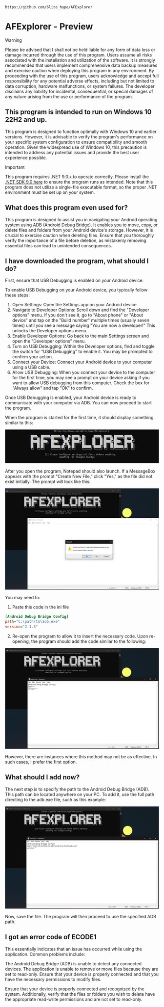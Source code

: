                                         https://github.com/6lite_hype/AFExplorer

# AFExplorer - Preview
> [!WARNING]
> Please be advised that I shall not be held liable for any form of data loss or damage incurred through the use of this program. Users assume all risks associated with the installation and utilization of the software. It is strongly recommended that users implement comprehensive data backup measures and exercise caution when deploying this program in any environment. By proceeding with the use of this program, users acknowledge and accept full responsibility for any potential adverse effects, including but not limited to data corruption, hardware malfunctions, or system failures. The developer disclaims any liability for incidental, consequential, or special damages of any nature arising from the use or performance of the program.

## This program is intended to run on Windows 10 22H2 and up.
This program is designed to function optimally with Windows 10 and earlier versions. However, it is advisable to verify the program's performance on your specific system configuration to ensure compatibility and smooth operation. Given the widespread use of Windows 10, this precaution is intended to address any potential issues and provide the best user experience possible.


> [!IMPORTANT]
> This program requires .NET 9.0.x to operate correctly. Please install the  [.NET SDK 9.0 here](https://dotnet.microsoft.com/en-us/download/dotnet/9.0) to ensure the program runs as intended. Note that this program does not utilize a single-file executable format, so the proper .NET environment must be set up on your system.

## What does this program even used for?
This program is designed to assist you in navigating your Android operating system using ADB (Android Debug Bridge). It enables you to move, copy, or delete files and folders from your Android device's storage. However, it is crucial to exercise caution when deleting files. Ensure that you thoroughly verify the importance of a file before deletion, as mistakenly removing essential files can lead to unintended consequences.

## I have downloaded the program, what should I do?
First, ensure that USB Debugging is enabled on your Android device.

To enable USB Debugging on your Android device, you typically follow these steps:

1. Open Settings: Open the Settings app on your Android device.
2. Navigate to Developer Options: Scroll down and find the "Developer options" menu. If you don't see it, go to "About phone" or "About device" and tap on the "Build number" multiple times (usually seven times) until you see a message saying "You are now a developer!" This unlocks the Developer options menu.
3. Enable Developer Options: Go back to the main Settings screen and open the "Developer options" menu.
4. Turn on USB Debugging: Within the Developer options, find and toggle the switch for "USB Debugging" to enable it. You may be prompted to confirm your action.
5. Connect your Device: Connect your Android device to your computer using a USB cable.
6. Allow USB Debugging: When you connect your device to the computer for the first time, you may see a prompt on your device asking if you want to allow USB debugging from this computer. Check the box for "Always allow" and tap "OK" to confirm.

Once USB Debugging is enabled, your Android device is ready to communicate with your computer via ADB. You can now proceed to start the program.

When the program is started for the first time, it should display something similar to this:

![](./assets/StartFirstTime.jpg)

After you open the program, Notepad should also launch. If a MessageBox appears with the prompt "Create New File," click "Yes," as the file did not exist initially. The prompt will look like this:

![](./assets/notepad_show.jpg)

You may need to:
1. Paste this code in the ini file
```ini
[Android Debug Bridge Config]
path="C:\path\to\adb.exe"
version="2.1.3"
```
2. Re-open the program to allow it to insert the necessary code. Upon re-opening, the program should add the code similar to the following:

![](./assets/program_reopened.jpg)

However, there are instances where this method may not be as effective. In such cases, I prefer the first option.

## What should I add now?
The next step is to specify the path to the Android Debug Bridge (ADB). This path can be located anywhere on your PC. To add it, use the full path directing to the adb.exe file, such as this example:

![](./assets/path_adb.jpg)

Now, save the file. The program will then proceed to use the specified ADB path.

## I got an error code of ECODE1
This essentially indicates that an issue has occurred while using the application. Common problems include:

The Android Debug Bridge (ADB) is unable to detect any connected devices.
The application is unable to remove or move files because they are set to read-only.
Ensure that your device is properly connected and that you have the necessary permissions to modify files.

  
Ensure that your device is properly connected and recognized by the system. Additionally, verify that the files or folders you wish to delete have the appropriate read-write permissions and are not set to read-only.
